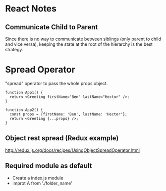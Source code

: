 # React Notes
## Communicate Child to Parent
Since there is no way to communicate between siblings (only
parent to child and vice versa), keeping the state at the root
of the hierarchy is the best strategy.


# Spread Operator
"spread" operator to pass the whole props object.
```JSX
function App1() {
  return <Greeting firstName="Ben" lastName="Hector" />;
}

function App2() {
  const props = {firstName: 'Ben', lastName: 'Hector'};
  return <Greeting {...props} />;
}
```
## Object rest spread (Redux example)
http://redux.js.org/docs/recipes/UsingObjectSpreadOperator.html

## Required module as default
- Create a index.js module
- improt A from './folder_name'
